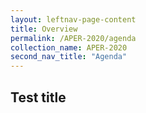 ```yaml
---
layout: leftnav-page-content
title: Overview
permalink: /APER-2020/agenda
collection_name: APER-2020
second_nav_title: "Agenda"
---
```


## Test title
